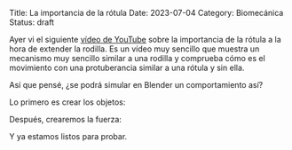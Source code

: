 Title: La importancia de la rótula
Date: 2023-07-04
Category: Biomecánica
Status: draft

Ayer vi el siguiente [vídeo de YouTube](https://youtu.be/XnYO4TnpTCo) sobre la importancia de la rótula a la hora de extender la rodilla.
Es un vídeo muy sencillo que muestra un mecanismo muy sencillo similar a una rodilla y comprueba cómo es el movimiento con una protuberancia
similar a una rótula y sin ella.


Así que pensé, ¿se podrá simular en Blender un comportamiento así?

Lo primero es crear los objetos:

Después, crearemos la fuerza:

Y ya estamos listos para probar.

